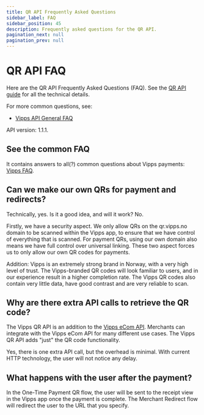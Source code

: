 ```yaml
---
title: QR API Frequently Asked Questions
sidebar_label: FAQ
sidebar_position: 45
description: Frequently asked questions for the QR API.
pagination_next: null
pagination_prev: null
---
```


# QR API FAQ

Here are the QR API Frequently Asked Questions (FAQ).
See the [QR API guide](vipps-qr-api.md) for all the technical details.

For more common questions, see:

* [Vipps API General FAQ](https://developer.vippsmobilepay.com/docs/vipps-developers/faqs)

API version: 1.1.1.

## See the common FAQ

It contains answers to all(?) common questions about Vipps payments:
[Vipps FAQ](https://developer.vippsmobilepay.com/docs/vipps-developers/faqs).

## Can we make our own QRs for payment and redirects?

Technically, yes. Is it a good idea, and will it work? No.

Firstly, we have a security aspect. We only allow QRs on the qr.vipps.no domain to be scanned within the Vipps app, to ensure that we have control of everything that is scanned. For payment QRs, using our own domain also means we have full control over universal linking. These two aspect forces us to only allow our own QR codes for payments.

Addition: Vipps is an extremely strong brand in Norway, with a very high level of
trust. The Vipps-branded QR codes will look familiar to users, and in our
experience result in a higher completion rate. The Vipps QR codes also contain very little data, have good contrast and are very reliable to scan.

## Why are there extra API calls to retrieve the QR code?

The Vipps QR API is an addition to the
[Vipps eCom API](https://developer.vippsmobilepay.com/docs/APIs/ecom-api).
Merchants can integrate with the Vipps eCom API for many different use cases.
The Vipps QR API adds "just" the QR code functionality.

Yes, there is one extra API call, but the overhead is minimal.
With current HTTP technology, the user will not notice any delay.

## What happens with the user after the payment?

In the One-Time Payment QR flow, the user will be sent to the receipt view in the Vipps app once the payment is complete. The Merchant Redirect flow will redirect the user to the URL that you specify.
